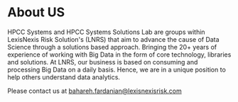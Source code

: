 # About US

HPCC Systems and HPCC Systems Solutions Lab are groups within LexisNexis Risk Solution's (LNRS) that aim to advance the cause of Data Science through a solutions based approach. Bringing the 20+ years of experience of working with Big Data in the form of core technology, libraries and solutions. At LNRS, our business is based on consuming and processing Big Data on a daily basis. Hence, we are in a unique position to help others understand data analytics.

Please contact us at bahareh.fardanian@lexisnexisrisk.com

